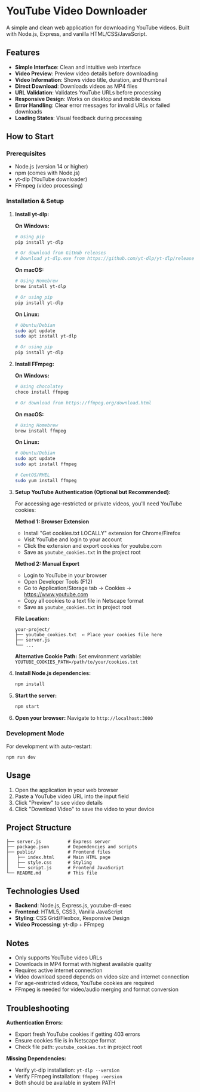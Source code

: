 # YouTube Video Downloader

A simple and clean web application for downloading YouTube videos. Built with Node.js, Express, and vanilla HTML/CSS/JavaScript.

## Features

- **Simple Interface**: Clean and intuitive web interface
- **Video Preview**: Preview video details before downloading
- **Video Information**: Shows video title, duration, and thumbnail
- **Direct Download**: Downloads videos as MP4 files
- **URL Validation**: Validates YouTube URLs before processing
- **Responsive Design**: Works on desktop and mobile devices
- **Error Handling**: Clear error messages for invalid URLs or failed downloads
- **Loading States**: Visual feedback during processing

## How to Start

### Prerequisites
- Node.js (version 14 or higher)
- npm (comes with Node.js)
- yt-dlp (YouTube downloader)
- FFmpeg (video processing)

### Installation & Setup

1. **Install yt-dlp:**
   
   **On Windows:**
   ```bash
   # Using pip
   pip install yt-dlp
   
   # Or download from GitHub releases
   # Download yt-dlp.exe from https://github.com/yt-dlp/yt-dlp/releases
   ```
   
   **On macOS:**
   ```bash
   # Using Homebrew
   brew install yt-dlp
   
   # Or using pip
   pip install yt-dlp
   ```
   
   **On Linux:**
   ```bash
   # Ubuntu/Debian
   sudo apt update
   sudo apt install yt-dlp
   
   # Or using pip
   pip install yt-dlp
   ```

2. **Install FFmpeg:**
   
   **On Windows:**
   ```bash
   # Using chocolatey
   choco install ffmpeg
   
   # Or download from https://ffmpeg.org/download.html
   ```
   
   **On macOS:**
   ```bash
   # Using Homebrew
   brew install ffmpeg
   ```
   
   **On Linux:**
   ```bash
   # Ubuntu/Debian
   sudo apt update
   sudo apt install ffmpeg
   
   # CentOS/RHEL
   sudo yum install ffmpeg
   ```

3. **Setup YouTube Authentication (Optional but Recommended):**
   
   For accessing age-restricted or private videos, you'll need YouTube cookies:
   
   **Method 1: Browser Extension**
   - Install "Get cookies.txt LOCALLY" extension for Chrome/Firefox
   - Visit YouTube and login to your account
   - Click the extension and export cookies for youtube.com
   - Save as `youtube_cookies.txt` in the project root
   
   **Method 2: Manual Export**
   - Login to YouTube in your browser
   - Open Developer Tools (F12)
   - Go to Application/Storage tab → Cookies → https://www.youtube.com
   - Copy all cookies to a text file in Netscape format
   - Save as `youtube_cookies.txt` in project root
   
   **File Location:**
   ```
   your-project/
   ├── youtube_cookies.txt  ← Place your cookies file here
   ├── server.js
   └── ...
   ```
   
   **Alternative Cookie Path:**
   Set environment variable: `YOUTUBE_COOKIES_PATH=/path/to/your/cookies.txt`

4. **Install Node.js dependencies:**
   ```bash
   npm install
   ```

5. **Start the server:**
   ```bash
   npm start
   ```

6. **Open your browser:**
   Navigate to `http://localhost:3000`

### Development Mode

For development with auto-restart:
```
npm run dev
```

## Usage

1. Open the application in your web browser
2. Paste a YouTube video URL into the input field
3. Click "Preview" to see video details
4. Click "Download Video" to save the video to your device

## Project Structure

```
├── server.js          # Express server
├── package.json       # Dependencies and scripts
├── public/            # Frontend files
│   ├── index.html     # Main HTML page
│   ├── style.css      # Styling
│   └── script.js      # Frontend JavaScript
└── README.md          # This file
```

## Technologies Used

- **Backend**: Node.js, Express.js, youtube-dl-exec
- **Frontend**: HTML5, CSS3, Vanilla JavaScript
- **Styling**: CSS Grid/Flexbox, Responsive Design
- **Video Processing**: yt-dlp + FFmpeg

## Notes

- Only supports YouTube video URLs
- Downloads in MP4 format with highest available quality
- Requires active internet connection
- Video download speed depends on video size and internet connection
- For age-restricted videos, YouTube cookies are required
- FFmpeg is needed for video/audio merging and format conversion

## Troubleshooting

**Authentication Errors:**
- Export fresh YouTube cookies if getting 403 errors
- Ensure cookies file is in Netscape format
- Check file path: `youtube_cookies.txt` in project root

**Missing Dependencies:**
- Verify yt-dlp installation: `yt-dlp --version`
- Verify FFmpeg installation: `ffmpeg -version`
- Both should be available in system PATH